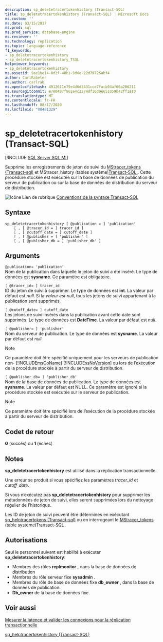 ```yaml
---
description: sp_deletetracertokenhistory (Transact-SQL)
title: sp_deletetracertokenhistory (Transact-SQL) | Microsoft Docs
ms.custom: ''
ms.date: 03/15/2017
ms.prod: sql
ms.prod_service: database-engine
ms.reviewer: ''
ms.technology: replication
ms.topic: language-reference
f1_keywords:
- sp_deletetracertokenhistory
- sp_deletetracertokenhistory_TSQL
helpviewer_keywords:
- sp_deletetracertokenhistory
ms.assetid: 9ae1be14-0d2f-40b1-9d6e-22d79726abf4
author: CarlRabeler
ms.author: carlrab
ms.openlocfilehash: 4912611e79e4d6d3431cce7facb04af06a206211
ms.sourcegitcommit: e700497f962e4c2274df16d9e651059b42ff1a10
ms.translationtype: MT
ms.contentlocale: fr-FR
ms.lasthandoff: 08/17/2020
ms.locfileid: "88481329"
---
```

# <a name="sp_deletetracertokenhistory-transact-sql"></a>sp_deletetracertokenhistory (Transact-SQL)

[!INCLUDE [SQL Server SQL MI](../../includes/applies-to-version/sql-asdbmi.md)]

Supprime les enregistrements de jeton de suivi du [MStracer_tokens &#40;Transact-sql&#41;](../../relational-databases/system-tables/mstracer-tokens-transact-sql.md) et MStracer_history &#40;tables système&#41;[Transact-SQL ](../../relational-databases/system-tables/mstracer-history-transact-sql.md) . Cette procédure stockée est exécutée sur la base de données de publication du serveur de publication ou sur la base de données de distribution du serveur de distribution.

![Icône Lien de rubrique](../../database-engine/configure-windows/media/topic-link.gif "Icône du lien de rubrique") [Conventions de la syntaxe Transact-SQL](../../t-sql/language-elements/transact-sql-syntax-conventions-transact-sql.md)

## <a name="syntax"></a>Syntaxe

```
sp_deletetracertokenhistory [ @publication = ] 'publication'
    [ , [ @tracer_id = ] tracer_id ]
    [ , [ @cutoff_date = ] cutoff_date ]
    [ , [ @publisher = ] 'publisher' ]
    [ , [ @publisher_db = ] 'publisher_db' ]
```

## <a name="arguments"></a>Arguments

`@publication= 'publication'`  
Nom de la publication dans laquelle le jeton de suivi a été inséré. Le type de données est **sysname**. Ce paramètre est obligatoire.

`[ @tracer_id= ] tracer_id`  
ID du jeton de suivi à supprimer. Le type de données est **int**. La valeur par défaut est *null*. Si la *valeur est null*, tous les jetons de suivi appartenant à la publication sont supprimés.

`[ @cutoff_date= ] cutoff_date`  
Les jetons de suivi insérés dans la publication avant cette date sont supprimés. Le type de données est **DateTime**. La valeur par défaut est *null*.

`[ @publisher= ] 'publisher'`  
Nom du serveur de publication. Le type de données est **sysname**. La valeur par défaut est *null*.

> [!NOTE]
> Ce paramètre doit être spécifié uniquement pour les serveurs de publication non- [!INCLUDE[msCoName](../../includes/msconame-md.md)] [!INCLUDE[ssNoVersion](../../includes/ssnoversion-md.md)] ou lors de l’exécution de la procédure stockée à partir du serveur de distribution.

`[ @publisher_db= ] 'publisher_db'`  
Nom de la base de données de publication. Le type de données est **sysname**. La valeur par défaut est NULL. Ce paramètre est ignoré si la procédure stockée est exécutée sur le serveur de publication.

> [!NOTE]
> Ce paramètre doit être spécifié lors de l’exécution de la procédure stockée à partir du serveur de distribution.

## <a name="return-code-values"></a>Codet de retour

**0** (succès) ou **1** (échec)

## <a name="remarks"></a>Notes

**sp_deletetracertokenhistory** est utilisé dans la réplication transactionnelle.  

Une erreur se produit si vous spécifiez les paramètres *tracer_id* et *cutoff_date*.

Si vous n’exécutez pas **sp_deletetracertokenhistory** pour supprimer les métadonnées de jeton de suivi, elles seront supprimées lors du nettoyage régulier de l’historique.

Les ID de jeton de suivi peuvent être déterminés en exécutant [sp_helptracertokens &#40;Transact-sql&#41;](../../relational-databases/system-stored-procedures/sp-helptracertokens-transact-sql.md) ou en interrogeant le [MStracer_tokens &#40;table système&#41;Transact-SQL ](../../relational-databases/system-tables/mstracer-tokens-transact-sql.md) .

## <a name="permissions"></a>Autorisations

Seul le personnel suivant est habilité à exécuter **sp_deletetracertokenhistory**:

- Membres des rôles **replmonitor** , dans la base de données de distribution
- Membres du rôle serveur fixe **sysadmin** .
- Membres du rôle de base de données fixe **db_owner** , dans la base de données de publication.
- **Db_owner** de la base de données fixe.

## <a name="see-also"></a>Voir aussi

[Mesurer la latence et valider les connexions pour la réplication transactionnelle](../../relational-databases/replication/monitor/measure-latency-and-validate-connections-for-transactional-replication.md)

[sp_helptracertokenhistory &#40;Transact-SQL&#41;](../../relational-databases/system-stored-procedures/sp-helptracertokenhistory-transact-sql.md)
